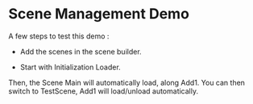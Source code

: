 # Scene Management Demo

A few steps to test this demo :

- Add the scenes in the scene builder.

- Start with Initialization Loader.

Then, the Scene Main will automatically load, along Add1. You can then switch to TestScene, Add1 will load/unload automatically.

